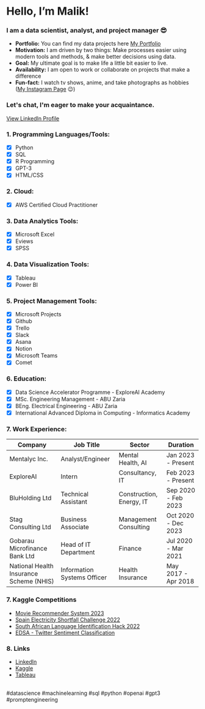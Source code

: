# Hello, I’m Malik!

### I am a data scientist, analyst, and project manager 😎

- **Portfolio:** You can find my data projects here [My Portfolio](https://github.com/techmalik/Data-portfolio)
- **Motivation:** I am driven by two things: Make processes easier using modern tools and methods, & make better decisions using data.
- **Goal:** My ultimate goal is to make life a little bit easier to live. 
- **Availability:** I am open to work or collaborate on projects that make a difference
- **Fun-fact:** I watch tv shows, anime, and take photographs as hobbies ([My Instagram Page](https://instagram.com/maleekh_k) 😉)

### Let's chat, I'm eager to make your acquaintance.
[View LinkedIn Profile](https://www.linkedin.com/in/malik-kabir-mustapha/)

### 1. Programming Languages/Tools:
- [x] Python
- [x] SQL
- [x] R Programming
- [x] GPT-3
- [x] HTML/CSS

### 2. Cloud:
- [x] AWS Certified Cloud Practitioner

### 3. Data Analytics Tools:
- [x] Microsoft Excel
- [x] Eviews
- [x] SPSS

### 4. Data Visualization Tools:
- [x] Tableau
- [x] Power BI

### 5. Project Management Tools:
- [x] Microsoft Projects
- [x] Github
- [x] Trello
- [x] Slack
- [x] Asana
- [x] Notion
- [x] Microsoft Teams
- [x] Comet

### 6. Education:
- [x] Data Science Accelerator Programme - ExploreAI Academy
- [x] MSc. Engineering Management - ABU Zaria
- [x] BEng. Electrical Engineering - ABU Zaria
- [x] International Advanced Diploma in Computing - Informatics Academy  

### 7. Work Experience:

| Company                                   | Job Title                        | Sector                   |Duration            |
| ------------------------------------------| ---------------------------------|--------------------------|--------------------|
| Mentalyc Inc.                             | Analyst/Engineer                 | Mental Health, AI        |Jan 2023 - Present  |
| ExploreAI                                 | Intern                           | Consultancy, IT          |Feb 2023 - Present  |
| BluHolding Ltd                            | Technical Assistant              | Construction, Energy, IT |Sep 2020 - Feb 2023 |
| Stag Consulting Ltd                       | Business Associate               | Management Consulting    |Oct 2020 - Dec 2023 |
| Gobarau Microfinance Bank Ltd             | Head of IT Department            | Finance                  |Jul 2020 - Mar 2021 |
| National Health Insurance Scheme (NHIS)   | Information Systems Officer      | Health Insurance         |May 2017 - Apr 2018 |

### 7. Kaggle Competitions
- [Movie Recommender System 2023](https://www.kaggle.com/competitions/edsa-movie-recommendation-predict)
- [Spain Electricity Shortfall Challenge 2022](https://www.kaggle.com/competitions/spain-electricity-shortfall-challenge-2022)
- [South African Language Identification Hack 2022](https://www.kaggle.com/competitions/south-african-language-identification-hack-2022)
- [EDSA - Twitter Sentiment Classification](https://www.kaggle.com/competitions/edsa-sentiment-classification)

### 8. Links
- [LinkedIn](https://www.linkedin.com/in/malik-kabir-mustapha/)
- [Kaggle](https://kaggle.com/emnice)
- [Tableau](https://public.tableau.com/app/profile/malik.kabir.mustapha)

</br>
#datascience #machinelearning #sql #python #openai #gpt3 #promptengineering
